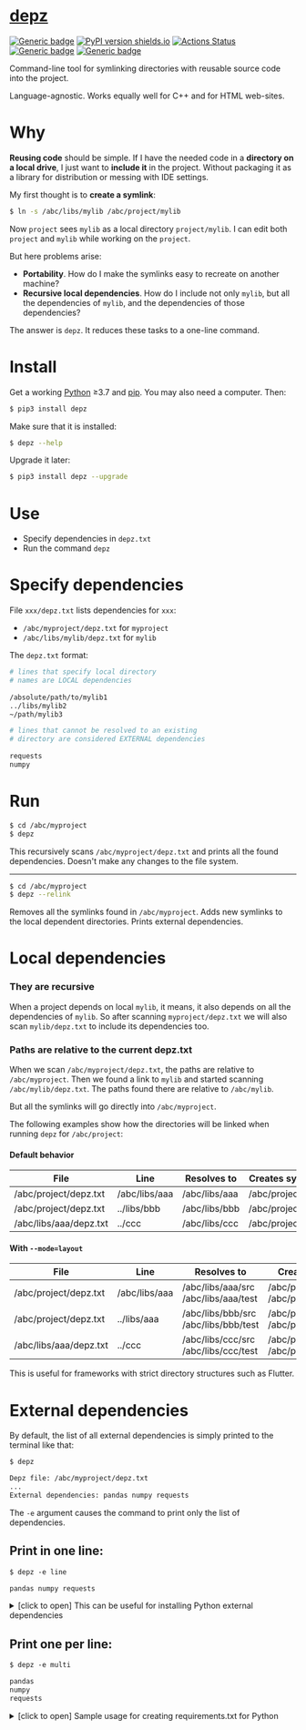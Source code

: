 # [depz](https://github.com/rtmigo/depz)

[![Generic badge](https://img.shields.io/badge/ready_for_use-maybe-orange.svg)](#)
[![PyPI version shields.io](https://img.shields.io/pypi/v/depz.svg)](https://pypi.python.org/pypi/depz/)
[![Actions Status](https://github.com/rtmigo/depz/workflows/CI/badge.svg?branch=master)](https://github.com/rtmigo/depz/actions)
[![Generic badge](https://img.shields.io/badge/CI_OS-MacOS,_Ubuntu-blue.svg)](#)
[![Generic badge](https://img.shields.io/badge/CI_Python-3.7--3.9-blue.svg)](#)


Command-line tool for symlinking directories with reusable source code into the project.

Language-agnostic. Works equally well for C++ and for HTML web-sites. 

# Why

**Reusing code** should be simple. If I have the needed code in a **directory on a local drive**, 
I just want to **include it** in the project. Without packaging it as a library 
for distribution or messing with IDE settings.

My first thought is to **create a symlink**:

```bash
$ ln -s /abc/libs/mylib /abc/project/mylib
```

Now `project` sees `mylib` as a local directory `project/mylib`. I can edit both `project` 
and `mylib` while working on the `project`.

But here problems arise:
- **Portability**. How do I make the symlinks easy to recreate on another machine?
- **Recursive local dependencies**. How do I include not only `mylib`, but all the dependencies of `mylib`, and the dependencies of those dependencies?

The answer is `depz`. It reduces these tasks to a one-line command.

# Install

Get a working [Python](https://www.python.org/) ≥3.7 and [pip](https://pip.pypa.io/en/stable/installing/). You may also need a computer. Then:

```bash
$ pip3 install depz
```

Make sure that it is installed:

```bash
$ depz --help
```

Upgrade it later:
```bash
$ pip3 install depz --upgrade
```



# Use

- Specify dependencies in `depz.txt`
- Run the command `depz`

# Specify dependencies

File `xxx/depz.txt` lists dependencies for `xxx`:
- `/abc/myproject/depz.txt` for `myproject`
- `/abc/libs/mylib/depz.txt` for `mylib`

The `depz.txt` format:
```sh
# lines that specify local directory 
# names are LOCAL dependencies
  
/absolute/path/to/mylib1
../libs/mylib2
~/path/mylib3

# lines that cannot be resolved to an existing 
# directory are considered EXTERNAL dependencies
 
requests
numpy
```

# Run

```bash
$ cd /abc/myproject
$ depz
```

This recursively scans `/abc/myproject/depz.txt` and prints all the found dependencies. Doesn't make any changes to the file system. 

---------

```bash
$ cd /abc/myproject
$ depz --relink
```

Removes all the symlinks found in `/abc/myproject`. Adds new symlinks to the local dependent directories. Prints external dependencies.
 

# Local dependencies

### They are recursive

When a project depends on local `mylib`, it means, it also depends on all 
the dependencies of `mylib`. So after scanning `myproject/depz.txt` we will also 
scan `mylib/depz.txt` to include its dependencies too.

### Paths are relative to the current depz.txt

When we scan `/abc/myproject/depz.txt`, the paths are relative to `/abc/myproject`. Then we found a link 
to `mylib` and started scanning `/abc/mylib/depz.txt`. The paths found there are relative to `/abc/mylib`.  

But all the symlinks will go directly into `/abc/myproject`.

The following examples show how the directories will be linked when running `depz` for `/abc/project`:

#### Default behavior

| File  | Line | Resolves to | Creates symlink |
|--------------------|------------|---------------|--------|
|/abc/project/depz.txt|/abc/libs/aaa|/abc/libs/aaa|/abc/project/aaa|
|/abc/project/depz.txt|../libs/bbb|/abc/libs/bbb|/abc/project/bbb|
|/abc/libs/aaa/depz.txt|../ccc|/abc/libs/ccc|/abc/project/ccc|

#### With `--mode=layout`

| File  | Line | Resolves to | Creates symlink |
|--------------------|------------|---------------|--------|
| /abc/project/depz.txt | /abc/libs/aaa|/abc/libs/aaa/src<br/>/abc/libs/aaa/test|/abc/project/src/aaa<br/>/abc/project/test/aaa |
| /abc/project/depz.txt | ../libs/aaa|/abc/libs/bbb/src<br/>/abc/libs/bbb/test|/abc/project/src/bbb<br/>/abc/project/test/bbb |
| /abc/libs/aaa/depz.txt | ../ccc|/abc/libs/ccc/src<br/>/abc/libs/ccc/test|/abc/project/src/ccc<br/>/abc/project/test/ccc |

This is useful for frameworks with strict directory structures such as Flutter.

# External dependencies

By default, the list of all external dependencies is simply printed to the terminal like that:

```txt
$ depz

Depz file: /abc/myproject/depz.txt
...
External dependencies: pandas numpy requests
```

The `-e` argument causes the command to print only the list of dependencies.

## Print in one line:

```txt
$ depz -e line

pandas numpy requests
```

<details>
  <summary>[click to open] This can be useful for installing Python external dependencies</summary><br/>

```txt
$ pip3 install $(depz -e line)
```

Or install external dependencies and symlink local ones:
```txt
$ pip3 install $(depz -e line --relink)
```

</details>


## Print one per line:
```txt
$ depz -e multi

pandas
numpy
requests
```

<details>
  <summary>[click to open] Sample usage for creating requirements.txt for Python</summary><br/>


```txt
$ depz -e multi > requirements.txt
```
</details>